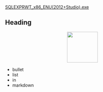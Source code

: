 [SQLEXPRWT_x86_ENU(2012+Studio).exe](https://drive.google.com/file/d/1dFkfM1J-GXgetCNk1DDEizYWzOuciu7G/view?usp=drive_link)
## Heading

<div align="center">
<img src="https://avatars.githubusercontent.com/u/150094003?s=96&v=4" height="100" />
</div>

- bullet
- list
- in
- markdown
